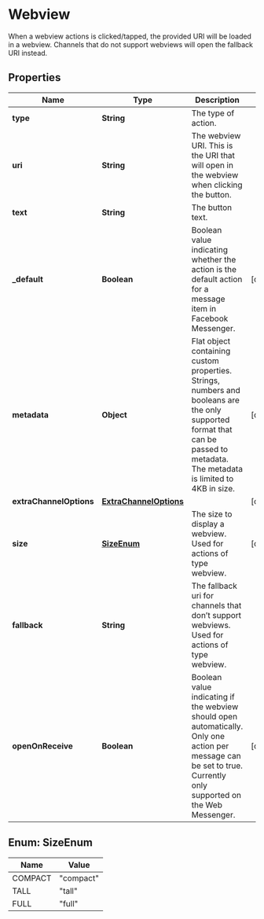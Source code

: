 

# Webview

When a webview actions is clicked/tapped, the provided URI will be loaded in a webview. Channels that do not support webviews will open the fallback URI instead.

## Properties

| Name | Type | Description | Notes |
|------------ | ------------- | ------------- | -------------|
|**type** | **String** | The type of action. |  |
|**uri** | **String** | The webview URI. This is the URI that will open in the webview when clicking the button. |  |
|**text** | **String** | The button text. |  |
|**_default** | **Boolean** | Boolean value indicating whether the action is the default action for a message item in Facebook Messenger. |  [optional] |
|**metadata** | **Object** | Flat object containing custom properties. Strings, numbers and booleans  are the only supported format that can be passed to metadata. The metadata is limited to 4KB in size.  |  [optional] |
|**extraChannelOptions** | [**ExtraChannelOptions**](ExtraChannelOptions.md) |  |  [optional] |
|**size** | [**SizeEnum**](#SizeEnum) | The size to display a webview. Used for actions of type webview. |  [optional] |
|**fallback** | **String** | The fallback uri for channels that don’t support webviews. Used for actions of type webview. |  |
|**openOnReceive** | **Boolean** | Boolean value indicating if the webview should open automatically. Only one action per message can be set to true. Currently only supported on the Web Messenger. |  [optional] |



## Enum: SizeEnum

| Name | Value |
|---- | -----|
| COMPACT | &quot;compact&quot; |
| TALL | &quot;tall&quot; |
| FULL | &quot;full&quot; |




